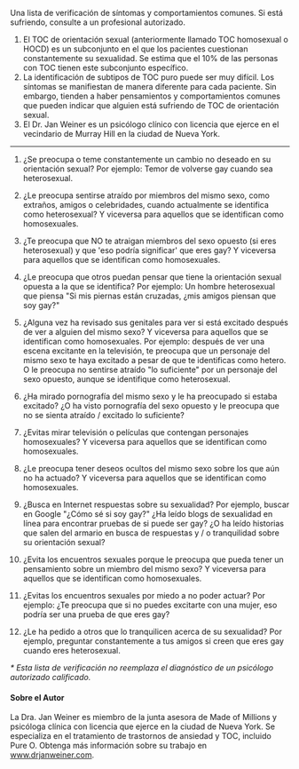 Una lista de verificación de síntomas y comportamientos comunes. Si está sufriendo, consulte a un profesional autorizado.

1.  El TOC de orientación sexual (anteriormente llamado TOC homosexual o HOCD) es un subconjunto en el que los pacientes cuestionan constantemente su sexualidad. Se estima que el 10% de las personas con TOC tienen este subconjunto específico.
2.  La identificación de subtipos de TOC puro puede ser muy difícil. Los síntomas se manifiestan de manera diferente para cada paciente. Sin embargo, tienden a haber pensamientos y comportamientos comunes que pueden indicar que alguien está sufriendo de TOC de orientación sexual.
3.  El Dr. Jan Weiner es un psicólogo clínico con licencia que ejerce en el vecindario de Murray Hill en la ciudad de Nueva York.

---

1.  ¿Se preocupa o teme constantemente un cambio no deseado en su orientación sexual? Por ejemplo: Temor de volverse gay cuando sea heterosexual.

2.  ¿Le preocupa sentirse atraído por miembros del mismo sexo, como extraños, amigos o celebridades, cuando actualmente se identifica como heterosexual? Y viceversa para aquellos que se identifican como homosexuales.

3.  ¿Te preocupa que NO te atraigan miembros del sexo opuesto (si eres heterosexual) y que 'eso podría significar' que eres gay? Y viceversa para aquellos que se identifican como homosexuales.

4.  ¿Le preocupa que otros puedan pensar que tiene la orientación sexual opuesta a la que se identifica? Por ejemplo: Un hombre heterosexual que piensa "Si mis piernas están cruzadas, ¿mis amigos piensan que soy gay?"

5.  ¿Alguna vez ha revisado sus genitales para ver si está excitado después de ver a alguien del mismo sexo? Y viceversa para aquellos que se identifican como homosexuales. Por ejemplo: después de ver una escena excitante en la televisión, te preocupa que un personaje del mismo sexo te haya excitado a pesar de que te identificas como hetero. O le preocupa no sentirse atraído "lo suficiente" por un personaje del sexo opuesto, aunque se identifique como heterosexual.

6.  ¿Ha mirado pornografía del mismo sexo y le ha preocupado si estaba excitado? ¿O ha visto pornografía del sexo opuesto y le preocupa que no se sienta atraído / excitado lo suficiente?

7.  ¿Evitas mirar televisión o películas que contengan personajes homosexuales? Y viceversa para aquellos que se identifican como homosexuales.

8.  ¿Le preocupa tener deseos ocultos del mismo sexo sobre los que aún no ha actuado? Y viceversa para aquellos que se identifican como homosexuales.

9.  ¿Busca en Internet respuestas sobre su sexualidad? Por ejemplo, buscar en Google "¿Cómo sé si soy gay?" ¿Ha leído blogs de sexualidad en línea para encontrar pruebas de si puede ser gay? ¿O ha leído historias que salen del armario en busca de respuestas y / o tranquilidad sobre su orientación sexual?

10.  ¿Evita los encuentros sexuales porque le preocupa que pueda tener un pensamiento sobre un miembro del mismo sexo? Y viceversa para aquellos que se identifican como homosexuales.

11.  ¿Evitas los encuentros sexuales por miedo a no poder actuar? Por ejemplo: ¿Te preocupa que si no puedes excitarte con una mujer, eso podría ser una prueba de que eres gay?

12.  ¿Le ha pedido a otros que lo tranquilicen acerca de su sexualidad? Por ejemplo, preguntar constantemente a tus amigos si creen que eres gay cuando eres heterosexual.

_* Esta lista de verificación no reemplaza el diagnóstico de un psicólogo autorizado calificado._

#### Sobre el Autor

La Dra. Jan Weiner es miembro de la junta asesora de Made of Millions y psicóloga clínica con licencia que ejerce en la ciudad de Nueva York. Se especializa en el tratamiento de trastornos de ansiedad y TOC, incluido Pure O. Obtenga más información sobre su trabajo en www.drjanweiner.com.
